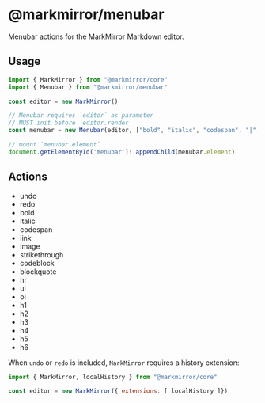 # @markmirror/menubar

Menubar actions for the MarkMirror Markdown editor.

## Usage

```js
import { MarkMirror } from "@markmirror/core"
import { Menubar } from "@markmirror/menubar"

const editor = new MarkMirror()

// Menubar requires `editor` as parameter
// MUST init before `editor.render`
const menubar = new Menubar(editor, ["bold", "italic", "codespan", "|", "ul", "ol", "|", "h1", "h2"])

// mount `menubar.element`
document.getElementById('menubar')!.appendChild(menubar.element)
```

## Actions

- undo
- redo
- bold
- italic
- codespan
- link
- image
- strikethrough
- codeblock
- blockquote
- hr
- ul
- ol
- h1
- h2
- h3
- h4
- h5
- h6

When `undo` or `redo` is included, `MarkMirror` requires a history extension:

```js
import { MarkMirror, localHistory } from "@markmirror/core"

const editor = new MarkMirror({ extensions: [ localHistory ]})
```
